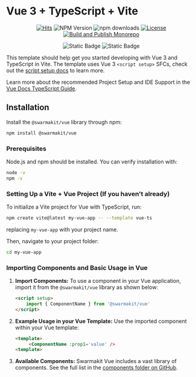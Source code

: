 # Vue 3 + TypeScript + Vite

<div style="text-align: center;">

[![Hits](https://hits.seeyoufarm.com/api/count/incr/badge.svg?url=https%3A%2F%2Fgithub.com%2Fswarmauri%2Fswarmakit%2Ftree%2Fmaster%2Flibs%2Fvue&count_bg=%2379C83D&title_bg=%23555555&icon=&icon_color=%23E7E7E7&title=hits&edge_flat=false)](https://hits.seeyoufarm.com)
![NPM Version](https://img.shields.io/npm/v/%40swarmakit%2Fvue)
![npm downloads](https://img.shields.io/npm/dt/@swarmakit/vue.svg)
[![License](https://img.shields.io/badge/License-Apache_2.0-blue.svg)](https://opensource.org/licenses/Apache-2.0)
[![Build and Publish Monorepo](https://github.com/swarmauri/swarmakit/actions/workflows/publish.yml/badge.svg)](https://github.com/swarmauri/swarmakit/actions/workflows/publish.yml)
</div>

<div style="text-align: center;">

![Static Badge](https://img.shields.io/badge/Vue-%234FC08D?style=for-the-badge&logo=vuedotjs&labelColor=black)
![Static Badge](https://img.shields.io/badge/TypeScript-1D4ED8?style=for-the-badge&logo=typescript&labelColor=black)
</div>

This template should help get you started developing with Vue 3 and TypeScript in Vite. The template uses Vue 3 `<script setup>` SFCs, check out the [script setup docs](https://v3.vuejs.org/api/sfc-script-setup.html#sfc-script-setup) to learn more.

Learn more about the recommended Project Setup and IDE Support in the [Vue Docs TypeScript Guide](https://vuejs.org/guide/typescript/overview.html#project-setup).

## Installation

Install the `@swarmakit/vue` library through npm:

```bash
npm install @swarmakit/vue
```

### Prerequisites

Node.js and npm should be installed. You can verify installation with:

```bash
node -v
npm -v 
````

### Setting Up a Vite + Vue Project (If you haven't already)

To initialize a Vite project for Vue with TypeScript, run:

```bash
npm create vite@latest my-vue-app -- --template vue-ts
```

replacing `my-vue-app` with your project name.

Then, navigate to your project folder:

```bash
cd my-vue-app
```

### Importing Components and Basic Usage in Vue

1. **Import Components:** To use a component in your Vue application, import it from the `@swarmakit/vue` library as shown below:

    ```html
    <script setup>
        import { ComponentName } from '@swarmakit/vue'
    </script>
    ```

2. **Example Usage in your Vue Template:** Use the imported component within your Vue template:

   ```html
   <template>
        <ComponentName :prop1='value' />
   <template>
   ```

3. **Available Components:** Swarmakit Vue includes a vast library of components. See the full list in the [components folder on GitHub](https://github.com/swarmauri/swarmakit/tree/master/libs/vue/src/components).

